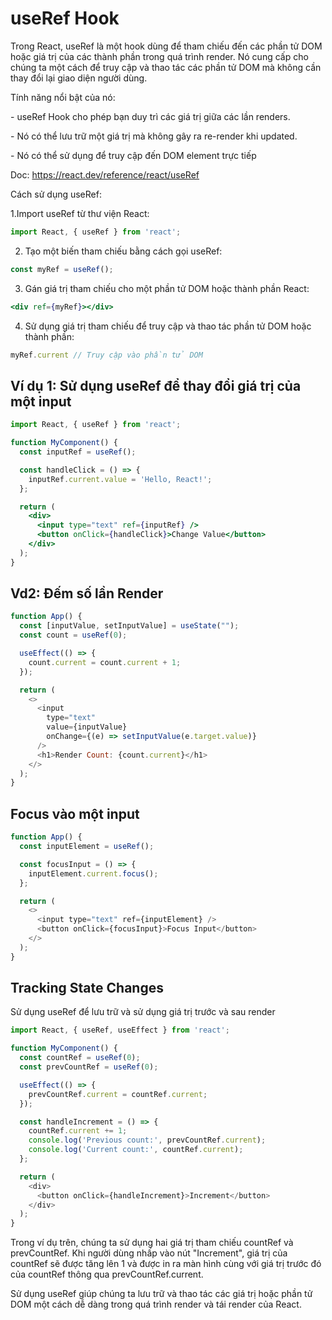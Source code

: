 # useRef Hook

Trong React, useRef là một hook dùng để tham chiếu đến các phần tử DOM hoặc giá trị của các thành phần trong quá trình render. Nó cung cấp cho chúng ta một cách để truy cập và thao tác các phần tử DOM mà không cần thay đổi lại giao diện người dùng.


Tính năng nổi bật của nó:


\- useRef Hook cho phép bạn duy trì các giá trị giữa các lần renders.

\- Nó có thể lưu trữ một giá trị mà không gây ra re-render khi updated.

\- Nó có thể sử dụng để truy cập đến DOM element trực tiếp


Doc: <https://react.dev/reference/react/useRef>


Cách sử dụng useRef:

1.Import useRef từ thư viện React:

```js
import React, { useRef } from 'react';
```

2. Tạo một biến tham chiếu bằng cách gọi useRef:

```js
const myRef = useRef();
```

3. Gán giá trị tham chiếu cho một phần tử DOM hoặc thành phần React:

```jsx
<div ref={myRef}></div>
```
4. Sử dụng giá trị tham chiếu để truy cập và thao tác phần tử DOM hoặc thành phần:

```jsx
myRef.current // Truy cập vào phần tử DOM
```


## Ví dụ 1: Sử dụng useRef để thay đổi giá trị của một input

```jsx
import React, { useRef } from 'react';

function MyComponent() {
  const inputRef = useRef();

  const handleClick = () => {
    inputRef.current.value = 'Hello, React!';
  };

  return (
    <div>
      <input type="text" ref={inputRef} />
      <button onClick={handleClick}>Change Value</button>
    </div>
  );
}


```



## Vd2: Đếm số lần Render

```js
function App() {
  const [inputValue, setInputValue] = useState("");
  const count = useRef(0);

  useEffect(() => {
    count.current = count.current + 1;
  });

  return (
    <>
      <input
        type="text"
        value={inputValue}
        onChange={(e) => setInputValue(e.target.value)}
      />
      <h1>Render Count: {count.current}</h1>
    </>
  );
}
```

## Focus vào một input

```js
function App() {
  const inputElement = useRef();

  const focusInput = () => {
    inputElement.current.focus();
  };

  return (
    <>
      <input type="text" ref={inputElement} />
      <button onClick={focusInput}>Focus Input</button>
    </>
  );
}
```

## Tracking State Changes

Sử dụng useRef để lưu trữ và sử dụng giá trị trước và sau render

```js
import React, { useRef, useEffect } from 'react';

function MyComponent() {
  const countRef = useRef(0);
  const prevCountRef = useRef(0);

  useEffect(() => {
    prevCountRef.current = countRef.current;
  });

  const handleIncrement = () => {
    countRef.current += 1;
    console.log('Previous count:', prevCountRef.current);
    console.log('Current count:', countRef.current);
  };

  return (
    <div>
      <button onClick={handleIncrement}>Increment</button>
    </div>
  );
}

```


Trong ví dụ trên, chúng ta sử dụng hai giá trị tham chiếu countRef và prevCountRef. Khi người dùng nhấp vào nút "Increment", giá trị của countRef sẽ được tăng lên 1 và được in ra màn hình cùng với giá trị trước đó của countRef thông qua prevCountRef.current.

Sử dụng useRef giúp chúng ta lưu trữ và thao tác các giá trị hoặc phần tử DOM một cách dễ dàng trong quá trình render và tái render của React.